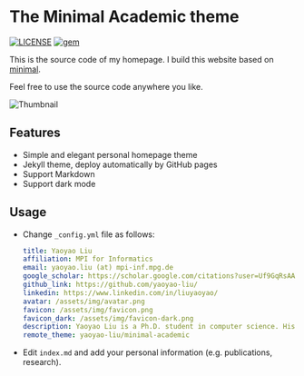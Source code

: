 # The Minimal Academic theme

[![LICENSE](https://img.shields.io/badge/license-MIT-green)](https://github.com/yaoyao-liu/minimal-academic/blob/master/LICENSE)
[![gem](https://img.shields.io/gem/v/jekyll-theme-minimal-academic)](https://rubygems.org/gems/jekyll-theme-minimal-academic)

This is the source code of my homepage. I build this website based on [minimal](https://github.com/orderedlist/minimal).

Feel free to use the source code anywhere you like.

![Thumbnail](https://raw.githubusercontent.com/yaoyao-liu/minimal-academic/master/thumbnail.png)

## Features

- Simple and elegant personal homepage theme
- Jekyll theme, deploy automatically by GitHub pages
- Support Markdown 
- Support dark mode

## Usage

- Change `_config.yml` file as follows:

  ```yaml
  title: Yaoyao Liu
  affiliation: MPI for Informatics
  email: yaoyao.liu (at) mpi-inf.mpg.de
  google_scholar: https://scholar.google.com/citations?user=Uf9GqRsAAAAJ
  github_link: https://github.com/yaoyao-liu/
  linkedin: https://www.linkedin.com/in/liuyaoyao/
  avatar: /assets/img/avatar.png
  favicon: /assets/img/favicon.png
  favicon_dark: /assets/img/favicon-dark.png
  description: Yaoyao Liu is a Ph.D. student in computer science. His research lies in few-shot learning, meta learning, continual learning, and image generation.
  remote_theme: yaoyao-liu/minimal-academic
  ```

  

- Edit `index.md` and add your personal information (e.g. publications, research).
